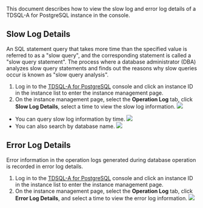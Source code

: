 This document describes how to view the slow log and error log details of a TDSQL-A for PostgreSQL instance in the console.

## Slow Log Details
An SQL statement query that takes more time than the specified value is referred to as a "slow query", and the corresponding statement is called a "slow query statement". The process where a database administrator (DBA) analyzes slow query statements and finds out the reasons why slow queries occur is known as "slow query analysis".

1. Log in to the [TDSQL-A for PostgreSQL](https://console.cloud.tencent.com/tdsqla/tdapg) console and click an instance ID in the instance list to enter the instance management page.
2. On the instance management page, select the **Operation Log** tab, click **Slow Log Details**, select a time to view the slow log information.
![](![](https://main.qcloudimg.com/raw/58e180e6bfe1e1b236bd0aafd24ae532.png))
 - You can query slow log information by time.
 ![](https://main.qcloudimg.com/raw/9e0da9ed3e433a19d41dec65ab0e85c7.png)
 - You can also search by database name.
 ![](https://main.qcloudimg.com/raw/9d69f6b8ab627efa43b7171cf972d093.png)
 
## Error Log Details
Error information in the operation logs generated during database operation is recorded in error log details.

1. Log in to the [TDSQL-A for PostgreSQL](https://console.cloud.tencent.com/tdsqla/tdapg) console and click an instance ID in the instance list to enter the instance management page.
2. On the instance management page, select the **Operation Log** tab, click **Error Log Details**, and select a time to view the error log information.
 ![](https://main.qcloudimg.com/raw/7b4b07d7ad27a3f49f5d7e93b5c7eeac.png)

